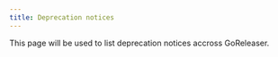 ```yaml
---
title: Deprecation notices
---
```


This page will be used to list deprecation notices accross GoReleaser.
